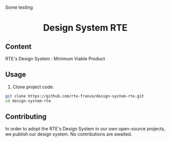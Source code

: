 Some testing


<h1 align="center">Design System RTE</h1>

## Content

 RTE's Design System : Minimum Viable Product

## Usage

1. Clone project code.

```bash
git clone https://github.com/rte-france/design-system-rte.git
cd design-system-rte
```

## Contributing

In order to adopt the RTE's Design System in our own open-source projects, we publish our design system. No contributions are awaited.
